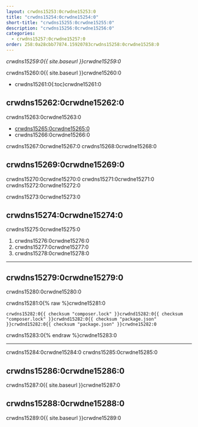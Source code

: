 ```yaml
---
layout: crwdns15253:0crwdne15253:0
title: "crwdns15254:0crwdne15254:0"
short-title: "crwdns15255:0crwdne15255:0"
description: "crwdns15256:0crwdne15256:0"
categories:
  - crwdns15257:0crwdne15257:0
order: 258:0a28cbb77874.15920783crwdns15258:0crwdne15258:0
---
```

*crwdns15259:0{{ site.baseurl }}crwdne15259:0*

crwdns15260:0{{ site.baseurl }}crwdne15260:0

- crwdns15261:0{:toc}crwdne15261:0

## crwdns15262:0crwdne15262:0

crwdns15263:0crwdne15263:0

- <a href="crwdns15264:0crwdne15264:0" target="_blank">crwdns15265:0crwdne15265:0</a>
- crwdns15266:0crwdne15266:0

crwdns15267:0crwdne15267:0 crwdns15268:0crwdne15268:0

## crwdns15269:0crwdne15269:0

crwdns15270:0crwdne15270:0 crwdns15271:0crwdne15271:0 crwdns15272:0crwdne15272:0

crwdns15273:0crwdne15273:0

## crwdns15274:0crwdne15274:0

crwdns15275:0crwdne15275:0

1. crwdns15276:0crwdne15276:0
2. crwdns15277:0crwdne15277:0
3. crwdns15278:0crwdne15278:0

* * *

## crwdns15279:0crwdne15279:0

crwdns15280:0crwdne15280:0

crwdns15281:0{% raw %}crwdne15281:0

    crwdns15282:0{{ checksum "composer.lock" }}crwdnd15282:0{{ checksum "composer.lock" }}crwdnd15282:0{{ checksum "package.json" }}crwdnd15282:0{{ checksum "package.json" }}crwdne15282:0    
    

crwdns15283:0{% endraw %}crwdne15283:0

* * *

crwdns15284:0crwdne15284:0 crwdns15285:0crwdne15285:0

## crwdns15286:0crwdne15286:0

crwdns15287:0{{ site.baseurl }}crwdne15287:0

## crwdns15288:0crwdne15288:0

crwdns15289:0{{ site.baseurl }}crwdne15289:0